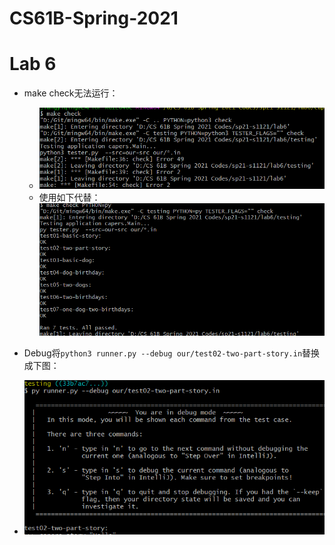 # CS61B-Spring-2021

# Lab 6

- make check无法运行：
  - ![](https://raw.githubusercontent.com/CorneliaStreet1/PictureBed/master/202203011515590.png)
  - 使用如下代替：![](https://raw.githubusercontent.com/CorneliaStreet1/PictureBed/master/202203011516773.png)

- Debug将`python3 runner.py --debug our/test02-two-part-story.in`替换成下图：
- ![](https://raw.githubusercontent.com/CorneliaStreet1/PictureBed/master/202203011537215.png)
